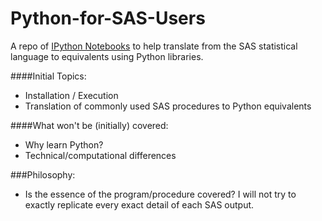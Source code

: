 # Python-for-SAS-Users
A repo of [IPython Notebooks](http://ipython.org/notebook.html) to help translate from the SAS statistical language to equivalents using Python libraries.

####Initial Topics:
- Installation / Execution
- Translation of commonly used SAS procedures to Python equivalents

####What won't be (initially) covered:
- Why learn Python?
- Technical/computational differences

###Philosophy:
- Is the essence of the program/procedure covered? I will not try to exactly replicate every exact detail of each SAS output.
